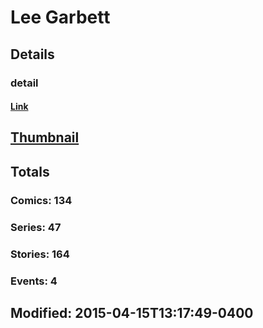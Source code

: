 # Lee  Garbett 
## Details
### detail
#### [Link](http://marvel.com/comics/creators/8933/lee_garbett?utm_campaign=apiRef&utm_source=225578a89fc76f3d20fbffda5d17a88d)
## [Thumbnail](http://i.annihil.us/u/prod/marvel/i/mg/b/40/image_not_available.jpg)
## Totals
### Comics: 134
### Series: 47
### Stories: 164
### Events: 4
## Modified: 2015-04-15T13:17:49-0400